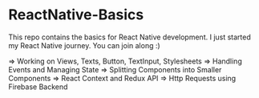 # ReactNative-Basics
This repo contains the basics for React Native development. I just started my React Native journey. You can join along :)

=> Working on Views, Texts, Button, TextInput, Stylesheets
=> Handling Events and Managing State
=> Splitting Components into Smaller Components
=> React Context and Redux API
=> Http Requests using Firebase Backend
